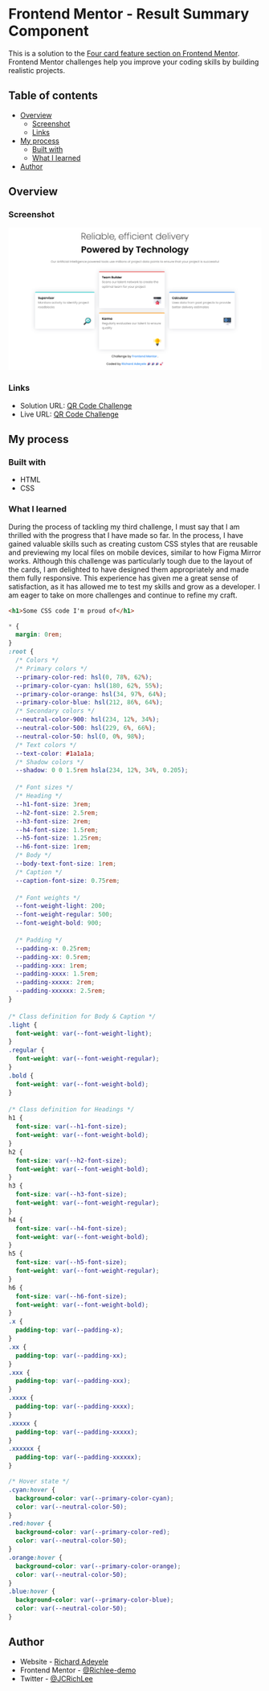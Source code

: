 # Frontend Mentor - Result Summary Component

This is a solution to the [Four card feature section on Frontend Mentor](https://www.frontendmentor.io/challenges/four-card-feature-section-weK1eFYK/hub). Frontend Mentor challenges help you improve your coding skills by building realistic projects.

## Table of contents

- [Overview](#overview)
  - [Screenshot](#screenshot)
  - [Links](#links)
- [My process](#my-process)
  - [Built with](#built-with)
  - [What I learned](#what-i-learned)
- [Author](#author)

## Overview

### Screenshot

![Screenshot](./assets/images/screenshot.png)

### Links

- Solution URL: [QR Code Challenge](https://github.com/Richlee-demo/fcsc/blob/main/index.html)
- Live URL: [QR Code Challenge](https://richlee-demo.github.io/fcsc/)

## My process

### Built with

- HTML
- CSS

### What I learned

During the process of tackling my third challenge, I must say that I am thrilled with the progress that I have made so far. In the process, I have gained valuable skills such as creating custom CSS styles that are reusable and previewing my local files on mobile devices, similar to how Figma Mirror works. Although this challenge was particularly tough due to the layout of the cards, I am delighted to have designed them appropriately and made them fully responsive. This experience has given me a great sense of satisfaction, as it has allowed me to test my skills and grow as a developer. I am eager to take on more challenges and continue to refine my craft.

```html
<h1>Some CSS code I'm proud of</h1>
```

```css
* {
  margin: 0rem;
}
:root {
  /* Colors */
  /* Primary colors */
  --primary-color-red: hsl(0, 78%, 62%);
  --primary-color-cyan: hsl(180, 62%, 55%);
  --primary-color-orange: hsl(34, 97%, 64%);
  --primary-color-blue: hsl(212, 86%, 64%);
  /* Secondary colors */
  --neutral-color-900: hsl(234, 12%, 34%);
  --neutral-color-500: hsl(229, 6%, 66%);
  --neutral-color-50: hsl(0, 0%, 98%);
  /* Text colors */
  --text-color: #1a1a1a;
  /* Shadow colors */
  --shadow: 0 0 1.5rem hsla(234, 12%, 34%, 0.205);

  /* Font sizes */
  /* Heading */
  --h1-font-size: 3rem;
  --h2-font-size: 2.5rem;
  --h3-font-size: 2rem;
  --h4-font-size: 1.5rem;
  --h5-font-size: 1.25rem;
  --h6-font-size: 1rem;
  /* Body */
  --body-text-font-size: 1rem;
  /* Caption */
  --caption-font-size: 0.75rem;

  /* Font weights */
  --font-weight-light: 200;
  --font-weight-regular: 500;
  --font-weight-bold: 900;

  /* Padding */
  --padding-x: 0.25rem;
  --padding-xx: 0.5rem;
  --padding-xxx: 1rem;
  --padding-xxxx: 1.5rem;
  --padding-xxxxx: 2rem;
  --padding-xxxxxx: 2.5rem;
}

/* Class definition for Body & Caption */
.light {
  font-weight: var(--font-weight-light);
}
.regular {
  font-weight: var(--font-weight-regular);
}
.bold {
  font-weight: var(--font-weight-bold);
}

/* Class definition for Headings */
h1 {
  font-size: var(--h1-font-size);
  font-weight: var(--font-weight-bold);
}
h2 {
  font-size: var(--h2-font-size);
  font-weight: var(--font-weight-bold);
}
h3 {
  font-size: var(--h3-font-size);
  font-weight: var(--font-weight-regular);
}
h4 {
  font-size: var(--h4-font-size);
  font-weight: var(--font-weight-bold);
}
h5 {
  font-size: var(--h5-font-size);
  font-weight: var(--font-weight-regular);
}
h6 {
  font-size: var(--h6-font-size);
  font-weight: var(--font-weight-bold);
}
.x {
  padding-top: var(--padding-x);
}
.xx {
  padding-top: var(--padding-xx);
}
.xxx {
  padding-top: var(--padding-xxx);
}
.xxxx {
  padding-top: var(--padding-xxxx);
}
.xxxxx {
  padding-top: var(--padding-xxxxx);
}
.xxxxxx {
  padding-top: var(--padding-xxxxxx);
}
```

```css
/* Hover state */
.cyan:hover {
  background-color: var(--primary-color-cyan);
  color: var(--neutral-color-50);
}
.red:hover {
  background-color: var(--primary-color-red);
  color: var(--neutral-color-50);
}
.orange:hover {
  background-color: var(--primary-color-orange);
  color: var(--neutral-color-50);
}
.blue:hover {
  background-color: var(--primary-color-blue);
  color: var(--neutral-color-50);
}
```
## Author

- Website - [Richard Adeyele](https://app.uxcel.com/ux/LMA2N5TROOXQ)
- Frontend Mentor - [@Richlee-demo](https://www.frontendmentor.io/profile/Richlee-demo)
- Twitter - [@JCRichLee](https://www.twitter.com/JCRichLee)